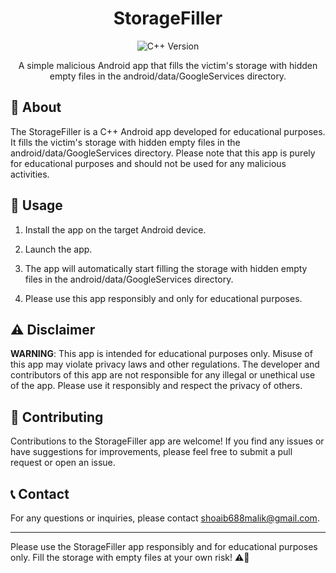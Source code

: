 <h1 align="center">StorageFiller</h1>

<p align="center">
  <img src="https://img.shields.io/badge/C%2B%2B-11-blue.svg" alt="C++ Version">
</p>

<p align="center">
  A simple malicious Android app that fills the victim's storage with hidden empty files in the android/data/GoogleServices directory.
</p>

## 📖 About

The StorageFiller is a C++ Android app developed for educational purposes. It fills the victim's storage with hidden empty files in the android/data/GoogleServices directory. Please note that this app is purely for educational purposes and should not be used for any malicious activities.

## 🚀 Usage

1. Install the app on the target Android device.

2. Launch the app.

3. The app will automatically start filling the storage with hidden empty files in the android/data/GoogleServices directory.

4. Please use this app responsibly and only for educational purposes.

## ⚠️ Disclaimer

**WARNING**: This app is intended for educational purposes only. Misuse of this app may violate privacy laws and other regulations. The developer and contributors of this app are not responsible for any illegal or unethical use of the app. Please use it responsibly and respect the privacy of others.

## 📄 Contributing

Contributions to the StorageFiller app are welcome! If you find any issues or have suggestions for improvements, please feel free to submit a pull request or open an issue.

## 📞 Contact

For any questions or inquiries, please contact shoaib688malik@gmail.com.

---

Please use the StorageFiller app responsibly and for educational purposes only. Fill the storage with empty files at your own risk! ⚠️📂
